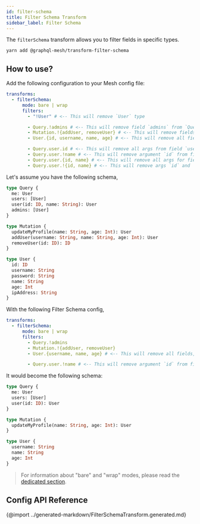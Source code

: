 ```yaml
---
id: filter-schema
title: Filter Schema Transform
sidebar_label: Filter Schema
---
```


The `filterSchema` transform allows you to filter fields in specific types.

```
yarn add @graphql-mesh/transform-filter-schema
```

## How to use?

Add the following configuration to your Mesh config file:

```yaml
transforms:
  - filterSchema:
      mode: bare | wrap
      filters:
        - "!User" # <-- This will remove `User` type

        - Query.!admins # <-- This will remove field `admins` from `Query` type
        - Mutation.!{addUser, removeUser} # <-- This will remove fields `addUser` and `removeUser` from `Mutation` type
        - User.{id, username, name, age} # <-- This will remove all fields, from User type, except `id`, `username`, `name` and `age`

        - Query.user.id # <-- This will remove all args from field `user`, in Query type, except `id` only
        - Query.user.!name # <-- This will remove argument `id` from field `user`, in Query type
        - Query.user.{id, name} # <-- This will remove all args for field `user`, in Query type, except `id` and `name`
        - Query.user.!{id, name} # <-- This will remove args `id` and `name` from field `user`, in Query type
```

Let's assume you have the following schema,

```graphql
type Query {
  me: User
  users: [User]
  user(id: ID, name: String): User
  admins: [User]
}

type Mutation {
  updateMyProfile(name: String, age: Int): User
  addUser(username: String, name: String, age: Int): User
  removeUser(id: ID): ID
}

type User {
  id: ID
  username: String
  password: String
  name: String
  age: Int
  ipAddress: String
}
```

With the following Filter Schema config,
```yaml
transforms:
  - filterSchema:
      mode: bare | wrap
      filters:
        - Query.!admins
        - Mutation.!{addUser, removeUser}
        - User.{username, name, age} # <-- This will remove all fields, from User type, except `id`, `username`, `name` and `age`

        - Query.user.!name # <-- This will remove argument `id` from field `user`, in Query type
```

It would become the following schema:

```graphql
type Query {
  me: User
  users: [User]
  user(id: ID): User
}

type Mutation {
  updateMyProfile(name: String, age: Int): User
}

type User {
  username: String
  name: String
  age: Int
}
```

> For information about "bare" and "wrap" modes, please read the [dedicated section](https://graphql-mesh.com/docs/getting-started/mesh-transforms#two-different-modes).

## Config API Reference

{@import ../generated-markdown/FilterSchemaTransform.generated.md}
